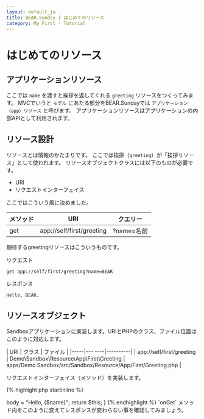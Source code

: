 ```yaml
---
layout: default_ja
title: BEAR.Sunday | はじめてのリソース
category: My First - Tutorial
---
```


# はじめてのリソース

## アプリケーションリソース

ここでは `name` を渡すと挨拶を返してくれる `greeting` リソースをつくってみます。
MVCでいうと `モデル` にあたる部分をBEAR.Sundayでは `アプリケーション（app）リソース` と呼びます。
アプリケーションリソースはアプリケーションの内部APIとして利用されます。

## リソース設計

リソースとは情報のかたまりです。
ここでは挨拶（`greeting`）が「挨拶リソース」として使われます。
リソースオブジェクトクラスには以下のものが必要です。

 * URI
 * リクエストインターフェイス

ここではこういう風に決めました。

| メソッド | URI                         | クエリー    |
|--------|-----------------------------|------------|
| get    | app://self/first/greeting   |?name=名前  |

期待するgreetingリソースはこういうものです。

リクエスト

```
get app://self/first/greeting?name=BEAR
```

レスポンス

```
Hello, BEAR.
```

## リソースオブジェクト

Sandboxアプリケーションに実装します。URIとPHPのクラス、ファイル位置はこのように対応します。

| URI | クラス | ファイル |
|-----|--- ----|----------|
| app://self/first/greeting | Demo\Sandbox\Resource\App\First\Greeting | apps/Demo.Sandbox/src/Sandbox/Resource/App/First/Greeting.php |

リクエストインターフェイス（メソッド）を実装します。

{% highlight php startinline %}
<?php

namespace Demo\Sandbox\Resource\App\First;

use BEAR\Resource\ResourceObject;

/**
 * Greeting resource
 */
class Greeting extends ResourceObject
{
    /**
     * @param string $name
     *
     * @return string
     */
    public function onGet($name)
    {
        return "Hello, {$name}";
    }
}
{% endhighlight %}

## コマンドラインで試してみましょう

コンソールから入力します。まずは *失敗* から。

```
$ php apps/Demo.Sandbox/bootstrap/contexts/api.php get app://self/first/greeting
```

400 Bad Requestのレスポンスが帰ってきます。

```
400 Bad Request
...
[BODY]
```

ヘッダーをみると例外発生の情報があり、
クエリーに `name` が必要だというこ とがわかります。
*`OPTIONS` メソッド* を使ってもっと正確に調べてみることができます。

```
$ php apps/Demo.Sandbox/bootstrap/contexts/api.php options app://self/first/greeting

200 OK
allow: ["get"]
param-get: ["name"]
...
```

このリソースは `GET` メソッドだけが有効で、パラメーターは１つ、`name` が必要だというのが分かります。
もしこの `name` パラメーターがオプションであるなら `(name)` と表示されます。
では引き数がOPTIONSメソッドでわかったところで再度試してみます。

```
$ php apps/Demo.Sandbox/bootstrap/contexts/api.php get app://self/first/greeting?name=BEAR

200 OK
content-type: ["application\/hal+json; charset=UTF-8"]
cache-control: ["no-cache"]
date: ["Thu, 26 Jun 2014 11:25:07 GMT"]
[BODY]
Hello, BEAR
```

今度は正しいレスポンスが返ってきました。成功です！

## リソースオブジェクトが返ります

この挨拶リソース実装では文字列を返していますが、
以下の記述と同じものとして扱われます。
どちらの記述でもリクエストしたクライアントのはリソースオブジェクトが返ります。

{% highlight php startinline %}
public function onGet($name)
{
    $this->body = "Hello, {$name}";
    return $this;
}
{% endhighlight %}

`onGet` メソッド内をこのように変えてレスポンスが変わらない事を確認してみましょう。

